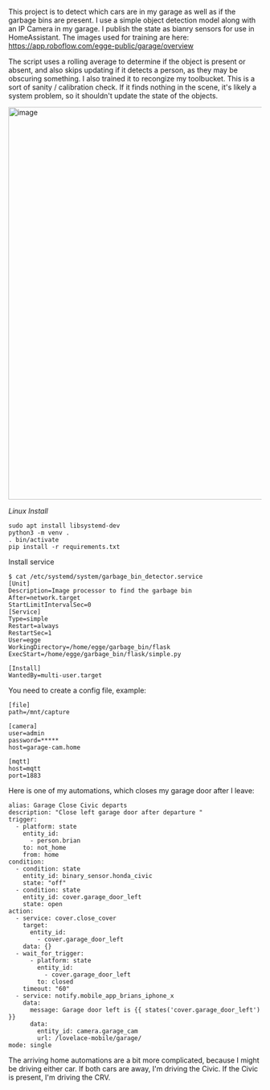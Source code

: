 This project is to detect which cars are in my garage as well as if the garbage bins are present. I use a simple object detection model along with an IP Camera in my garage. I publish the state as bianry sensors for use in HomeAssistant. The images used for training are here: https://app.roboflow.com/egge-public/garage/overview

The script uses a rolling average to determine if the object is present or absent, and also skips updating if it detects a person, as they may be obscuring something. I also trained it to recongize my toolbucket. This is a sort of sanity / calibration check. If it finds nothing in the scene, it's likely a system problem, so it shouldn't update the state of the objects.

<img width="779" alt="image" src="https://github.com/brianegge/garbage_bin/assets/175930/ee8b9e05-b508-479b-9ac7-670228d3a32f">


*Linux Install*
```
sudo apt install libsystemd-dev
python3 -m venv .
. bin/activate
pip install -r requirements.txt
```

Install service
```
$ cat /etc/systemd/system/garbage_bin_detector.service
[Unit]
Description=Image processor to find the garbage bin
After=network.target
StartLimitIntervalSec=0
[Service]
Type=simple
Restart=always
RestartSec=1
User=egge
WorkingDirectory=/home/egge/garbage_bin/flask
ExecStart=/home/egge/garbage_bin/flask/simple.py

[Install]
WantedBy=multi-user.target
```
You need to create a config file, example:
```
[file]
path=/mnt/capture

[camera]
user=admin
password=*****
host=garage-cam.home

[mqtt]
host=mqtt
port=1883
```

Here is one of my automations, which closes my garage door after I leave:
```
alias: Garage Close Civic departs
description: "Close left garage door after departure "
trigger:
  - platform: state
    entity_id:
      - person.brian
    to: not_home
    from: home
condition:
  - condition: state
    entity_id: binary_sensor.honda_civic
    state: "off"
  - condition: state
    entity_id: cover.garage_door_left
    state: open
action:
  - service: cover.close_cover
    target:
      entity_id:
        - cover.garage_door_left
    data: {}
  - wait_for_trigger:
      - platform: state
        entity_id:
          - cover.garage_door_left
        to: closed
    timeout: "60"
  - service: notify.mobile_app_brians_iphone_x
    data:
      message: Garage door left is {{ states('cover.garage_door_left') }}
      data:
        entity_id: camera.garage_cam
        url: /lovelace-mobile/garage/
mode: single
```
The arriving home automations are a bit more complicated, because I might be driving either car. If both cars are away, I'm driving the Civic. If the Civic is present, I'm driving the CRV. 
